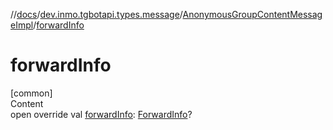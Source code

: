 //[docs](../../../index.md)/[dev.inmo.tgbotapi.types.message](../index.md)/[AnonymousGroupContentMessageImpl](index.md)/[forwardInfo](forward-info.md)



# forwardInfo  
[common]  
Content  
open override val [forwardInfo](forward-info.md): [ForwardInfo](../-forward-info/index.md)?  




